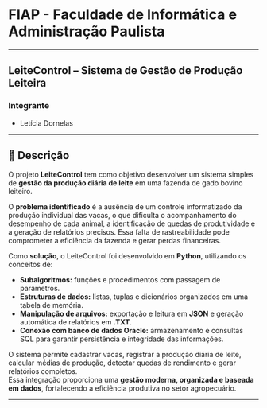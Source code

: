 # FIAP - Faculdade de Informática e Administração Paulista

---

## **LeiteControl – Sistema de Gestão de Produção Leiteira**

### **Integrante**
- Letícia Dornelas    

---

## 🧩 **Descrição**

O projeto **LeiteControl** tem como objetivo desenvolver um sistema simples de **gestão da produção diária de leite** em uma fazenda de gado bovino leiteiro.

O **problema identificado** é a ausência de um controle informatizado da produção individual das vacas, o que dificulta o acompanhamento do desempenho de cada animal, a identificação de quedas de produtividade e a geração de relatórios precisos. Essa falta de rastreabilidade pode comprometer a eficiência da fazenda e gerar perdas financeiras.

Como **solução**, o LeiteControl foi desenvolvido em **Python**, utilizando os conceitos de:
- **Subalgoritmos:** funções e procedimentos com passagem de parâmetros.  
- **Estruturas de dados:** listas, tuplas e dicionários organizados em uma tabela de memória.  
- **Manipulação de arquivos:** exportação e leitura em **JSON** e geração automática de relatórios em **.TXT**.  
- **Conexão com banco de dados Oracle:** armazenamento e consultas SQL para garantir persistência e integridade das informações.

O sistema permite cadastrar vacas, registrar a produção diária de leite, calcular médias de produção, detectar quedas de rendimento e gerar relatórios completos.  
Essa integração proporciona uma **gestão moderna, organizada e baseada em dados**, fortalecendo a eficiência produtiva no setor agropecuário.

---

